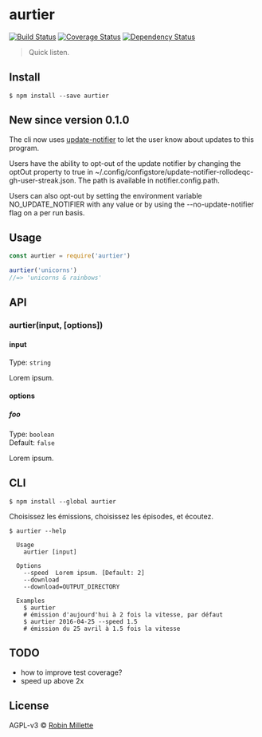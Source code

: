 # aurtier
[![Build Status](https://travis-ci.org/millette/aurtier.svg?branch=master)](https://travis-ci.org/millette/aurtier)
[![Coverage Status](https://coveralls.io/repos/github/millette/aurtier/badge.svg?branch=master)](https://coveralls.io/github/millette/aurtier?branch=master)
[![Dependency Status](https://gemnasium.com/badges/github.com/millette/aurtier.svg)](https://gemnasium.com/github.com/millette/aurtier)
> Quick listen.

## Install
```
$ npm install --save aurtier
```

## New since version 0.1.0
The cli now uses [update-notifier][] to let the user know about updates to this program.

Users have the ability to opt-out of the update notifier by changing
the optOut property to true in ~/.config/configstore/update-notifier-rollodeqc-gh-user-streak.json.
The path is available in notifier.config.path.

Users can also opt-out by setting the environment variable NO_UPDATE_NOTIFIER
with any value or by using the --no-update-notifier flag on a per run basis.

## Usage
```js
const aurtier = require('aurtier')

aurtier('unicorns')
//=> 'unicorns & rainbows'
```

## API
### aurtier(input, [options])
#### input
Type: `string`

Lorem ipsum.

#### options
##### foo
Type: `boolean`<br>
Default: `false`

Lorem ipsum.

## CLI
```
$ npm install --global aurtier
```

Choisissez les émissions, choisissez les épisodes, et écoutez.

```
$ aurtier --help

  Usage
    aurtier [input]

  Options
    --speed  Lorem ipsum. [Default: 2]
    --download
    --download=OUTPUT_DIRECTORY

  Examples
    $ aurtier
    # émission d'aujourd'hui à 2 fois la vitesse, par défaut
    $ aurtier 2016-04-25 --speed 1.5
    # émission du 25 avril à 1.5 fois la vitesse
```

## TODO
* how to improve test coverage?
* speed up above 2x

## License
AGPL-v3 © [Robin Millette](http://robin.millette.info)

[update-notifier]: <https://github.com/yeoman/update-notifier>

